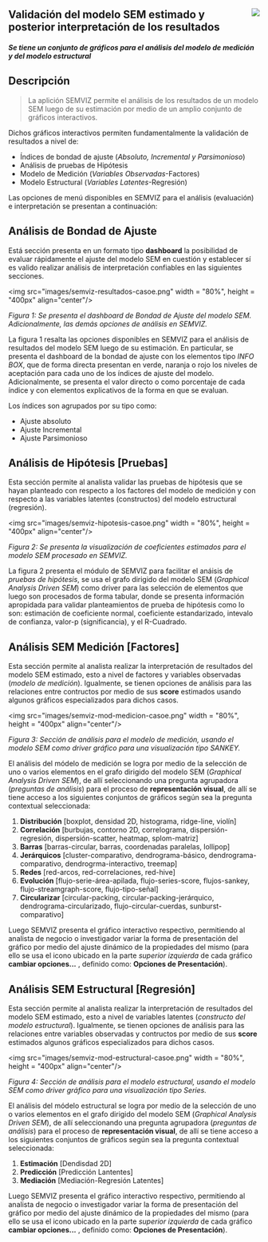 ## <img src="images/UdeA_Escudo.jpg" align="right"/>

## Validación del modelo SEM estimado y posterior interpretación de los resultados 

#### _Se tiene un conjunto de gráficos para el análisis del modelo de medición y del modelo estructural_

## Descripción
> La aplición SEMVIZ permite el análisis de los resultados de un modelo SEM luego de su estimación
por medio de un amplio conjunto de gráficos interactivos.

Dichos gráficos interactivos permiten fundamentalmente la validación de resultados a nivel de:
- Índices de bondad de ajuste (_Absoluto, Incremental y Parsimonioso_)
- Análisis de pruebas de Hipótesis
- Modelo de Medición (_Variables Observadas_-Factores)
- Modelo Estructural (_Variables Latentes_-Regresión)

Las opciones de menú disponibles en SEMVIZ para el análisis (evaluación) e interpretación se presentan a continuación:

## Análisis de Bondad de Ajuste
Está sección presenta en un formato tipo __dashboard__ la posibilidad de evaluar rápidamente el ajuste
del modelo SEM en cuestión y establecer sí es valido realizar análisis de interpretación confiables en las
siguientes secciones.

<img src="images/semviz-resultados-casoe.png" width = "80%", height = "400px" align="center"/>

_Figura 1: Se presenta el dashboard de Bondad de Ajuste del modelo SEM. Adicionalmente, las demás opciones de análisis en SEMVIZ._

La figura 1 resalta las opciones disponibles en SEMVIZ para el análisis de resultados del modelo SEM luego de su estimación.
En particular, se presenta el dashboard de la bondad de ajuste con los elementos tipo _INFO BOX_, que de forma directa
presentan en verde, naranja o rojo los niveles de aceptación para cada uno de los índices de ajuste del modelo. Adicionalmente,
se presenta el valor directo o como porcentaje de cada índice y con elementos explicativos de la forma en que se evaluan.

Los índices son agrupados por su tipo como:
- Ajuste absoluto
- Ajuste Incremental
- Ajuste Parsimonioso

## Análisis de Hipótesis [Pruebas]
Esta sección permite al analista validar las pruebas de hipótesis que se hayan planteado con respecto a los
factores del modelo de medición y con respecto a las variables latentes (constructos) del modelo estructural (regresión).

<img src="images/semviz-hipotesis-casoe.png" width = "80%", height = "400px" align="center"/>

_Figura 2: Se presenta la visualización de coeficientes estimados para el modelo SEM procesado en SEMVIZ._

La figura 2 presenta el módulo de SEMVIZ para facilitar el anáisis de _pruebas de hipótesis_, se usa el 
grafo dirigido del modelo SEM (_Graphical Analysis Driven SEM_) como driver para las selección de elementos
que luego son procesados de forma tabular, donde se presenta información apropidada para validar planteamientos
de prueba de hipótesis como lo son: estimación de coeficiente normal, coeficiente estandarizado, intevalo
de confianza, valor-p (significancia), y el R-Cuadrado.

## Análisis SEM Medición [Factores]
Esta sección permite al analista realizar la interpretación de resultados del modelo SEM estimado, esto a nivel de factores
y variables observadas (*modelo de medición*). Igualmente, se tienen opciones de análisis para las relaciones entre contructos
por medio de sus __score__ estimados usando algunos gráficos especializados para dichos casos.

<img src="images/semviz-mod-medicion-casoe.png" width = "80%", height = "400px" align="center"/>

_Figura 3: Sección de análisis para el modelo de medición, usando el modelo SEM como driver gráfico para una visualización tipo SANKEY._

El análisis del módelo de medición se logra por medio de la selección de uno o varios elementos en el 
grafo dirigido del modelo SEM (_Graphical Analysis Driven SEM_), de allí seleccionando una pregunta agrupadora
(*preguntas de análisis*) para el proceso de **representación visual**, de allí se tiene acceso a los siguientes 
conjuntos de gráficos según sea la pregunta contextual seleccionada:

1. **Distribución** [boxplot, densidad 2D, histograma, ridge-line, violín]
2. **Correlación** [burbujas, contorno 2D, correlograma, dispersión-regresión, dispersión-scatter, heatmap, splom-matriz]
3. **Barras** [barras-circular, barras, coordenadas paralelas, lollipop]
4. **Jerárquicos** [cluster-comparativo, dendrograma-básico, dendrograma-comparativo, dendrogrma-interactivo, treemap]
5. **Redes** [red-arcos, red-correlaciones, red-hive]
6. **Evolución** [flujo-serie-área-apilada, flujo-series-score, flujos-sankey, flujo-streamgraph-score, flujo-tipo-señal]
7. **Circularizar** [circular-packing, circular-packing-jerárquico, dendrograma-circularizado, flujo-circular-cuerdas, sunburst-comparativo]

Luego SEMVIZ presenta el gráfico interactivo respectivo, permitiendo al analista de negocio o investigador
variar la forma de presentación del gráfico por medio del ajuste dinámico de la propiedades del mismo
(para ello se usa el icono ubicado en la parte *superior izquierda* de cada gráfico **cambiar opciones...** , definido como: **Opciones de Presentación**).

## Análisis SEM Estructural [Regresión]
Esta sección permite al analista realizar la interpretación de resultados del modelo SEM estimado, esto a nivel de variables
latentes (*constructo del modelo estructural*). Igualmente, se tienen opciones de análisis para las relaciones entre variables
observadas y contructos por medio de sus __score__ estimados algunos gráficos especializados para dichos casos.

<img src="images/semviz-mod-estructural-casoe.png" width = "80%", height = "400px" align="center"/>

_Figura 4: Sección de análisis para el modelo estructural, usando el modelo SEM como driver gráfico para una visualización tipo Series._

El análisis del módelo estructural se logra por medio de la selección de uno o varios elementos en el 
grafo dirigido del modelo SEM (_Graphical Analysis Driven SEM_), de allí seleccionando una pregunta agrupadora
(*preguntas de análisis*) para el proceso de **representación visual**, de allí se tiene acceso a los siguientes 
conjuntos de gráficos según sea la pregunta contextual seleccionada:

1. **Estimación** [Dendisdad 2D]
2. **Predicción** [Predicción Lantentes]
3. **Mediación** [Mediación-Regresión Latentes]

Luego SEMVIZ presenta el gráfico interactivo respectivo, permitiendo al analista de negocio o investigador
variar la forma de presentación del gráfico por medio del ajuste dinámico de la propiedades del mismo 
(para ello se usa el icono ubicado en la parte *superior izquierda* de cada gráfico **cambiar opciones...** , definido como: **Opciones de Presentación**).

